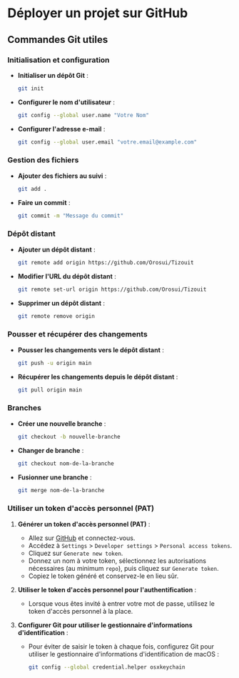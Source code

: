 # Déployer un projet sur GitHub

## Commandes Git utiles

### Initialisation et configuration

- **Initialiser un dépôt Git** :
  ```sh
  git init
  ```

- **Configurer le nom d'utilisateur** :
  ```sh
  git config --global user.name "Votre Nom"
  ```

- **Configurer l'adresse e-mail** :
  ```sh
  git config --global user.email "votre.email@example.com"
  ```

### Gestion des fichiers

- **Ajouter des fichiers au suivi** :
  ```sh
  git add .
  ```

- **Faire un commit** :
  ```sh
  git commit -m "Message du commit"
  ```

### Dépôt distant

- **Ajouter un dépôt distant** :
  ```sh
  git remote add origin https://github.com/Orosui/Tizouit
  ```

- **Modifier l'URL du dépôt distant** :
  ```sh
  git remote set-url origin https://github.com/Orosui/Tizouit
  ```

- **Supprimer un dépôt distant** :
  ```sh
  git remote remove origin
  ```

### Pousser et récupérer des changements

- **Pousser les changements vers le dépôt distant** :
  ```sh
  git push -u origin main
  ```

- **Récupérer les changements depuis le dépôt distant** :
  ```sh
  git pull origin main
  ```

### Branches

- **Créer une nouvelle branche** :
  ```sh
  git checkout -b nouvelle-branche
  ```

- **Changer de branche** :
  ```sh
  git checkout nom-de-la-branche
  ```

- **Fusionner une branche** :
  ```sh
  git merge nom-de-la-branche
  ```

### Utiliser un token d'accès personnel (PAT)

1. **Générer un token d'accès personnel (PAT)** :
   - Allez sur [GitHub](https://github.com) et connectez-vous.
   - Accédez à `Settings` > `Developer settings` > `Personal access tokens`.
   - Cliquez sur `Generate new token`.
   - Donnez un nom à votre token, sélectionnez les autorisations nécessaires (au minimum `repo`), puis cliquez sur `Generate token`.
   - Copiez le token généré et conservez-le en lieu sûr.

2. **Utiliser le token d'accès personnel pour l'authentification** :
   - Lorsque vous êtes invité à entrer votre mot de passe, utilisez le token d'accès personnel à la place.

3. **Configurer Git pour utiliser le gestionnaire d'informations d'identification** :
   - Pour éviter de saisir le token à chaque fois, configurez Git pour utiliser le gestionnaire d'informations d'identification de macOS :
     ```sh
     git config --global credential.helper osxkeychain
     ```
